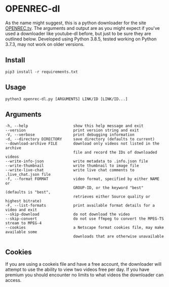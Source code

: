 # OPENREC-dl

As the name might suggest, this is a python downloader for the site [OPENREC.tv](https://www.openrec.tv/). The arguments and output are as you might expect if you've used a downloader like youtube-dl before, but just to be sure they are outlined below. Developed using Python 3.8.5, tested working on Python 3.7.3, may not work on older versions.

## Install

```
pip3 install -r requirements.txt
```

## Usage

```
python3 openrec-dl.py [ARGUMENTS] LINK/ID [LINK/ID...]
```

## Arguments

```
-h, --help                    show this help message and exit
--version                     print version string and exit
-V, --verbose                 print debugging information
-d, --directory DIRECTORY     save directory (defaults to current)
--download-archive FILE       download only videos not listed in the archive
                              file and record the IDs of downloaded videos
--write-info-json             write metadata to .info.json file
--write-thumbnail             write thumbnail to image file
--write-live-chat             write live chat comments to .live_chat.json file
-f, --format FORMAT           video format, specified by either NAME or
                              GROUP-ID, or the keyword "best" (defaults is "best",
                              retrieves either Source quality or highest bitrate)
-F, --list-formats            print available format details for a video and exit
--skip-download               do not download the video
--skip-convert                do not use ffmpeg to convert the MPEG-TS stream to MPEG-4
--cookies                     a Netscape format cookies file, may make available some
                              downloads that are otherwise unavailable
```

## Cookies

If you are using a cookeis file and have a free account, the downloader will attempt to use the ability to view two videos free per day. If you have premium you should encounter no limits to what videos the downloader can access.
